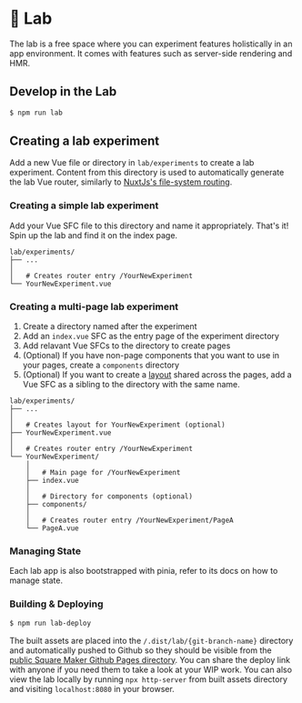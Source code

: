 # 🔬 Lab

The lab is a free space where you can experiment features holistically in an app environment. It comes with features such as server-side rendering and HMR.

## Develop in the Lab

```sh
$ npm run lab
```

## Creating a lab experiment

Add a new Vue file or directory in `lab/experiments` to create a lab experiment. Content from this directory is used to automatically generate the lab Vue router, similarly to [NuxtJs's file-system routing](https://nuxtjs.org/docs/2.x/features/file-system-routing).


### Creating a simple lab experiment
Add your Vue SFC file to this directory and name it appropriately. That's it! Spin up the lab and find it on the index page.

```
lab/experiments/
├── ...
│
│   # Creates router entry /YourNewExperiment
└── YourNewExperiment.vue
```


### Creating a multi-page lab experiment
1. Create a directory named after the experiment
2. Add an `index.vue` SFC as the entry page of the experiment directory
3. Add relavant Vue SFCs to the directory to create pages
4. (Optional) If you have non-page components that you want to use in your pages, create a `components` directory
5. (Optional) If you want to create a [layout](https://router.vuejs.org/guide/essentials/nested-routes.html) shared across the pages, add a Vue SFC as a sibling to the directory with the same name.

```
lab/experiments/
├── ...
│
│   # Creates layout for YourNewExperiment (optional)
├── YourNewExperiment.vue
│
│   # Creates router entry /YourNewExperiment
└── YourNewExperiment/
    │
    │   # Main page for /YourNewExperiment
    ├── index.vue
    │
    │   # Directory for components (optional)
    ├── components/
    │
    │   # Creates router entry /YourNewExperiment/PageA
    └── PageA.vue

```

### Managing State

Each lab app is also bootstrapped with pinia, refer to its docs on how to manage state.

### Building & Deploying

```sh
$ npm run lab-deploy
```

The built assets are placed into the `/.dist/lab/{git-branch-name}` directory and automatically pushed to Github so they should be visible from the [public Square Maker Github Pages directory](https://square.github.io/maker/). You can share the deploy link with anyone if you need them to take a look at your WIP work. You can also view the lab locally by running `npx http-server` from built assets directory and visiting `localhost:8080` in your browser.
